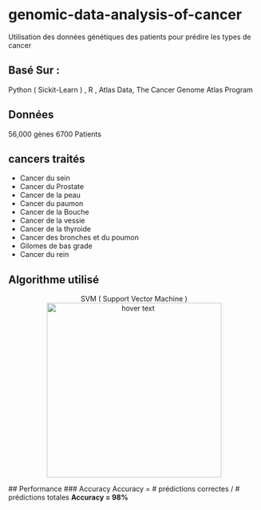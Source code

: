 # genomic-data-analysis-of-cancer
Utilisation des données génétiques des patients pour prédire les types de cancer
## Basé Sur : 
Python ( Sickit-Learn ) , R , Atlas Data, The Cancer Genome Atlas Program
## Données
56,000 gènes
6700 Patients
## cancers traités
- Cancer du sein
- Cancer du Prostate
- Cancer de la peau
- Cancer du paumon
- Cancer de la Bouche
- Cancer de la vessie
- Cancer de la thyroide
- Cancer des bronches et du poumon
- Gilomes de bas grade
- Cancer du rein
## Algorithme utilisé
<p align="center">
  SVM ( Support Vector Machine )
  <img src="https://zestedesavoir.com/media/galleries/3985/5128cf36-de17-4ebb-9495-90c9d85f006f.png" width="350" title="hover text">
</p>
## Performance 
### Accuracy 
Accuracy = # prédictions correctes / # prédictions totales
<strong> Accuracy = 98% </strong>
